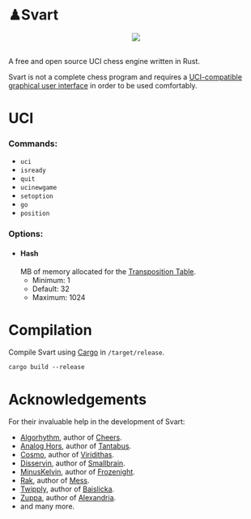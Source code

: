 # ♟Svart

<div align="center">
    <img src="https://github.com/crippa1337/svart/blob/master/images/new_logo.jpg">
</div>

<br>

A free and open source UCI chess engine written in Rust.

Svart is not a complete chess program and requires a <a href="https://www.chessprogramming.org/UCI#GUIs">UCI-compatible graphical user interface</a> in order to be used comfortably.


# UCI
### Commands:
* ``uci``
* ``isready``
* ``quit``
* ``ucinewgame``
* ``setoption``
* ``go``
* ``position``


### Options:
* #### Hash
    MB of memory allocated for the <a href="https://en.wikipedia.org/wiki/Transposition_table">Transposition Table</a>.
    * Minimum: 1
    * Default: 32
    * Maximum: 1024
    
    
# Compilation
Compile Svart using <a href="https://doc.rust-lang.org/cargo/">Cargo</a> in ``/target/release``.

``` 
cargo build --release
```


# Acknowledgements
For their invaluable help in the development of Svart:

* <a href="https://github.com/Algorhythm-sxv">Algorhythm</a>, author of <a href="https://github.com/Algorhythm-sxv/Cheers">Cheers</a>.
* <a href="https://github.com/analog-hors">Analog Hors</a>, author of <a href="https://github.com/analog-hors/tantabus">Tantabus</a>.
* <a href="https://github.com/cosmobobak">Cosmo</a>, author of <a href="https://github.com/cosmobobak/viridithas">Viridithas</a>.
* <a href="https://github.com/disservin">Disservin</a>, author of <a href="https://github.com/Disservin/Smallbrain">Smallbrain</a>.
* <a href="https://github.com/minuskelvin">MinusKelvin</a>, author of <a href="https://github.com/MinusKelvin/frozenight">Frozenight</a>.
* <a href="https://github.com/raklaptudirm">Rak</a>, author of <a href="https://github.com/raklaptudirm/mess">Mess</a>.
* <a href="https://github.com/kz04px">Twipply</a>, author of <a href="https://github.com/kz04px/Baislicka">Baislicka</a>.
* <a href="https://github.com/pgg106">Zuppa</a>, author of <a href="https://github.com/PGG106/Alexandria/">Alexandria</a>.
* and many more.

